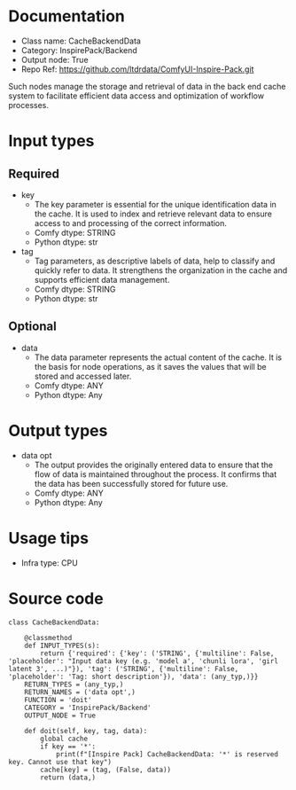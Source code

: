 # Documentation
- Class name: CacheBackendData
- Category: InspirePack/Backend
- Output node: True
- Repo Ref: https://github.com/ltdrdata/ComfyUI-Inspire-Pack.git

Such nodes manage the storage and retrieval of data in the back end cache system to facilitate efficient data access and optimization of workflow processes.

# Input types
## Required
- key
    - The key parameter is essential for the unique identification data in the cache. It is used to index and retrieve relevant data to ensure access to and processing of the correct information.
    - Comfy dtype: STRING
    - Python dtype: str
- tag
    - Tag parameters, as descriptive labels of data, help to classify and quickly refer to data. It strengthens the organization in the cache and supports efficient data management.
    - Comfy dtype: STRING
    - Python dtype: str
## Optional
- data
    - The data parameter represents the actual content of the cache. It is the basis for node operations, as it saves the values that will be stored and accessed later.
    - Comfy dtype: ANY
    - Python dtype: Any

# Output types
- data opt
    - The output provides the originally entered data to ensure that the flow of data is maintained throughout the process. It confirms that the data has been successfully stored for future use.
    - Comfy dtype: ANY
    - Python dtype: Any

# Usage tips
- Infra type: CPU

# Source code
```
class CacheBackendData:

    @classmethod
    def INPUT_TYPES(s):
        return {'required': {'key': ('STRING', {'multiline': False, 'placeholder': "Input data key (e.g. 'model a', 'chunli lora', 'girl latent 3', ...)"}), 'tag': ('STRING', {'multiline': False, 'placeholder': 'Tag: short description'}), 'data': (any_typ,)}}
    RETURN_TYPES = (any_typ,)
    RETURN_NAMES = ('data opt',)
    FUNCTION = 'doit'
    CATEGORY = 'InspirePack/Backend'
    OUTPUT_NODE = True

    def doit(self, key, tag, data):
        global cache
        if key == '*':
            print(f"[Inspire Pack] CacheBackendData: '*' is reserved key. Cannot use that key")
        cache[key] = (tag, (False, data))
        return (data,)
```